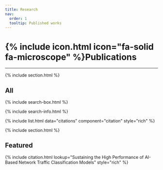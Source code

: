 ```yaml
---
title: Research
nav:
  order: 1
  tooltip: Published works
---
```


# {% include icon.html icon="fa-solid fa-microscope" %}Publications

***

{% include section.html %}


## All

{% include search-box.html %}

{% include search-info.html %}

{% include list.html data="citations" component="citation" style="rich" %}

{% include section.html %}

## Featured

{% include citation.html lookup="Sustaining the High Performance of AI-Based Network Traffic Classification Models" style="rich" %}


